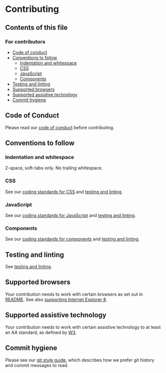 # Contributing

## Contents of this file

### For contributors

- [Code of conduct](#code-of-conduct)
- [Conventions to follow](#conventions-to-follow)
  - [Indentation and whitespace](#indentation-and-whitespace)
  - [CSS](#css)
  - [JavaScript](#javascript)
  - [Components](#components)
- [Testing and linting](#testing-and-linting)
- [Supported browsers](#supported-browsers)
- [Supported assistive technology](#supported-assistive-technology)
- [Commit hygiene](#commit-hygiene)

## Code of Conduct

Please read our [code of conduct](./code-of-conduct.md) before contributing.

## Conventions to follow

### Indentation and whitespace

2-space, soft-tabs only. No trailing whitespace.

### CSS

See our [coding standards for CSS](/docs/contributing/coding-standards/css.md) and [testing and linting](/docs/contributing/testing-and-linting.md).

### JavaScript

See our [coding standards for JavaScript](/docs/contributing/coding-standards/js.md) and [testing and linting](/docs/contributing/testing-and-linting.md).

### Components

See our [coding standards for components](/docs/contributing/coding-standards/components.md) and [testing and linting](/docs/contributing/testing-and-linting.md).

## Testing and linting

See [testing and linting](/docs/contributing/testing-and-linting.md).

## Supported browsers

Your contribution needs to work with certain browsers as set out in [README](README.md#browser-support). See also [supporting Internet Explorer 8](/docs/installation/supporting-internet-explorer-8.md).

## Supported assistive technology

Your contribution needs to work with certain assistive technology to at least an AA standard, as defined by [W3](https://www.w3.org/WAI/standards-guidelines/wcag/).

## Commit hygiene

Please see our [git style guide](https://github.com/alphagov/styleguides/blob/master/git.md),
which describes how we prefer git history and commit messages to read.
